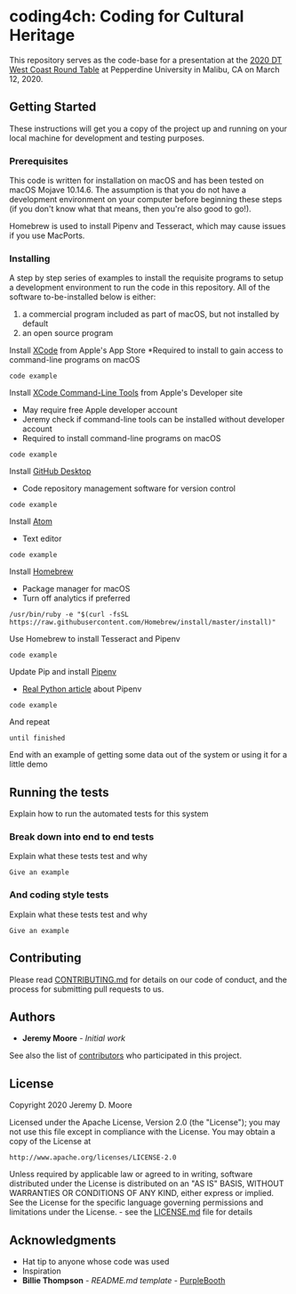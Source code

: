 # coding4ch: Coding for Cultural Heritage

This repository serves as the code-base for a presentation at the [2020 DT West Coast Round Table](https://dtculturalheritage.com/events/dt-west-coast-round-table-pepperdine/) at Pepperdine University in Malibu, CA on March 12, 2020.

## Getting Started

These instructions will get you a copy of the project up and running on your local machine for development and testing purposes. 

### Prerequisites

This code is written for installation on macOS and has been tested on macOS Mojave 10.14.6. The assumption is that you do not have a development environment on your computer before beginning these steps (if you don't know what that means, then you're also good to go!).

Homebrew is used to install Pipenv and Tesseract, which may cause issues if you use MacPorts.

### Installing

A step by step series of examples to install the requisite programs to setup a development environment to run the code in this repository. All of the software to-be-installed below is either:
1. a commercial program included as part of macOS, but not installed by default
1. an open source program

Install [XCode](https://developer.apple.com/xcode/) from Apple's App Store
*Required to install to gain access to command-line programs on macOS

```
code example
```

Install [XCode Command-Line Tools](https://idmsa.apple.com/IDMSWebAuth/signin?appIdKey=891bd3417a7776362562d2197f89480a8547b108fd934911bcbea0110d07f757&path=%2Fdownload%2Fmore%2F&rv=1) from Apple's Developer site
* May require free Apple developer account
 * Jeremy check if command-line tools can be installed without developer account
* Required to install command-line programs on macOS

```
code example
```

Install [GitHub Desktop](https://desktop.github.com)
* Code repository management software for version control

```
code example
```

Install [Atom](https://atom.io)
* Text editor

```
code example
```

Install [Homebrew](https://brew.sh)
* Package manager for macOS
* Turn off analytics if preferred
```
/usr/bin/ruby -e "$(curl -fsSL https://raw.githubusercontent.com/Homebrew/install/master/install)"
```

Use Homebrew to install Tesseract and Pipenv

```
code example
```

Update Pip and install [Pipenv](https://pipenv.kennethreitz.org/en/latest/)
* [Real Python article](https://realpython.com/pipenv-guide/) about Pipenv

```
code example
```

And repeat

```
until finished
```

End with an example of getting some data out of the system or using it for a little demo

## Running the tests

Explain how to run the automated tests for this system

### Break down into end to end tests

Explain what these tests test and why

```
Give an example
```

### And coding style tests

Explain what these tests test and why

```
Give an example
```

## Contributing

Please read [CONTRIBUTING.md](https://gist.github.com/PurpleBooth/b24679402957c63ec426) for details on our code of conduct, and the process for submitting pull requests to us.

## Authors

* **Jeremy Moore** - *Initial work*

See also the list of [contributors](https://github.com/your/project/contributors) who participated in this project.

## License

Copyright 2020 Jeremy D. Moore

Licensed under the Apache License, Version 2.0 (the "License");
you may not use this file except in compliance with the License.
You may obtain a copy of the License at

    http://www.apache.org/licenses/LICENSE-2.0

Unless required by applicable law or agreed to in writing, software
distributed under the License is distributed on an "AS IS" BASIS,
WITHOUT WARRANTIES OR CONDITIONS OF ANY KIND, either express or implied.
See the License for the specific language governing permissions and
limitations under the License. - see the [LICENSE.md](LICENSE.md) file for details

## Acknowledgments

* Hat tip to anyone whose code was used
* Inspiration
* **Billie Thompson** - *README.md template* - [PurpleBooth](https://github.com/PurpleBooth)
